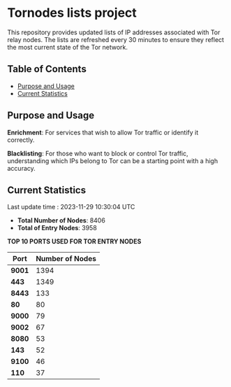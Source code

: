 # Tornodes lists project

This repository provides updated lists of IP addresses associated with Tor relay nodes. The lists are refreshed every 30 minutes to ensure they reflect the most current state of the Tor network.

## Table of Contents

- [Purpose and Usage](#purpose-and-usage)
- [Current Statistics](#current-statistics)


## Purpose and Usage

**Enrichment**: For services that wish to allow Tor traffic or identify it correctly.

**Blacklisting**: For those who want to block or control Tor traffic, understanding which IPs belong to Tor can be a starting point with a high accuracy.

## Current Statistics

Last update time : 2023-11-29 10:30:04 UTC

- **Total Number of Nodes**: 8406
- **Total of Entry Nodes**: 3958

**TOP 10 PORTS USED FOR TOR ENTRY NODES**

| **Port** | **Number of Nodes** |
|------|-----------------|
| **9001**   | 1394  |
| **443**   | 1349  |
| **8443**   | 133  |
| **80**   | 80  |
| **9000**   | 79  |
| **9002**   | 67  |
| **8080**   | 53  |
| **143**   | 52  |
| **9100**   | 46  |
| **110**   | 37  |

